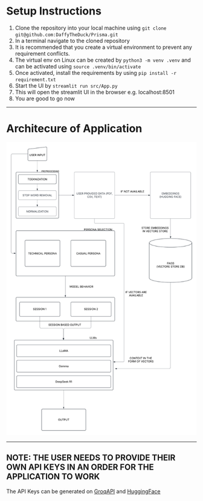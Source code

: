 # Setup Instructions
1. Clone the repository into your local machine using `git clone git@github.com:DaffyTheDuck/Prisma.git`
2. In a terminal navigate to the cloned repository
3. It is recommended that you create a virtual environment to prevent any requirement conflicts.
4. The virtual env on Linux can be created by `python3 -m venv .venv` and can be activated using `source .venv/bin/activate`
5. Once activated, install the requirements by using `pip install -r requirement.txt`
6. Start the UI by `streamlit run src/App.py`
7. This will open the streamlit UI in the browser e.g. localhost:8501
8. You are good to go now

---
# Architecure of Application
![Architecture of Application](https://github.com/DaffyTheDuck/Prisma/blob/main/Prisma_Block_Diagram.png)

---
## NOTE: THE USER NEEDS TO PROVIDE THEIR OWN API KEYS IN AN ORDER FOR THE APPLICATION TO WORK
The API Keys can be generated on [GroqAPI](https://console.groq.com/keys) and [HuggingFace](https://huggingface.co/)
